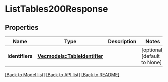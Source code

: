 # ListTables200Response

## Properties
Name | Type | Description | Notes
------------ | ------------- | ------------- | -------------
**identifiers** | [**Vec<models::TableIdentifier>**](TableIdentifier.md) |  | [optional] [default to None]

[[Back to Model list]](../README.md#documentation-for-models) [[Back to API list]](../README.md#documentation-for-api-endpoints) [[Back to README]](../README.md)


